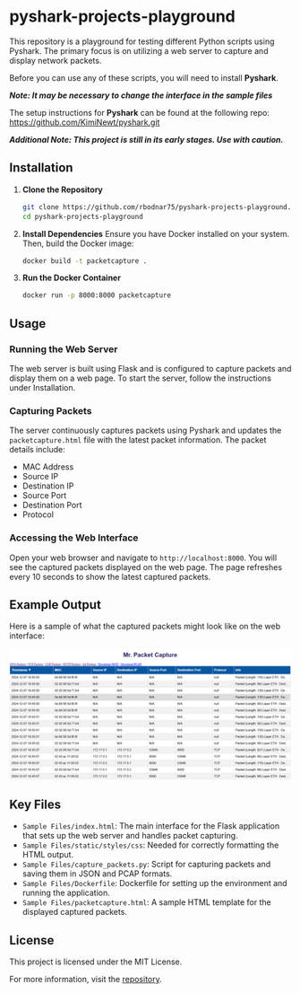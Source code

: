 # pyshark-projects-playground

This repository is a playground for testing different Python scripts using Pyshark. The primary focus is on utilizing a web server to capture and display network packets.

Before you can use any of these scripts, you will need to install **Pyshark**.

***Note: It may be necessary to change the interface in the sample files***

The setup instructions for **Pyshark** can be found at the following repo:
https://github.com/KimiNewt/pyshark.git

***Additional Note: This project is still in its early stages. Use with caution.***


## Installation

1. **Clone the Repository**
   ```bash
   git clone https://github.com/rbodnar75/pyshark-projects-playground.git
   cd pyshark-projects-playground
   ```

2. **Install Dependencies**
   Ensure you have Docker installed on your system. Then, build the Docker image:
   ```bash
   docker build -t packetcapture .
   ```

3. **Run the Docker Container**
   ```bash
   docker run -p 8000:8000 packetcapture
   ```

## Usage

### Running the Web Server

The web server is built using Flask and is configured to capture packets and display them on a web page. To start the server, follow the instructions under Installation.

### Capturing Packets

The server continuously captures packets using Pyshark and updates the `packetcapture.html` file with the latest packet information. The packet details include:
- MAC Address
- Source IP
- Destination IP
- Source Port
- Destination Port
- Protocol

### Accessing the Web Interface

Open your web browser and navigate to `http://localhost:8000`. You will see the captured packets displayed on the web page. The page refreshes every 10 seconds to show the latest captured packets.

## Example Output

Here is a sample of what the captured packets might look like on the web interface:

![Packet Capture](./Images/MrPacketCapture.png)

## Key Files

- `Sample Files/index.html`: The main interface for the Flask application that sets up the web server and handles packet capturing.
- `Sample Files/static/styles/css`: Needed for correctly formatting the HTML output.
- `Sample Files/capture_packets.py`: Script for capturing packets and saving them in JSON and PCAP formats.
- `Sample Files/Dockerfile`: Dockerfile for setting up the environment and running the application.
- `Sample Files/packetcapture.html`: A sample HTML template for the displayed captured packets.

## License

This project is licensed under the MIT License.

For more information, visit the [repository](https://github.com/rbodnar75/pyshark-projects-playground).
